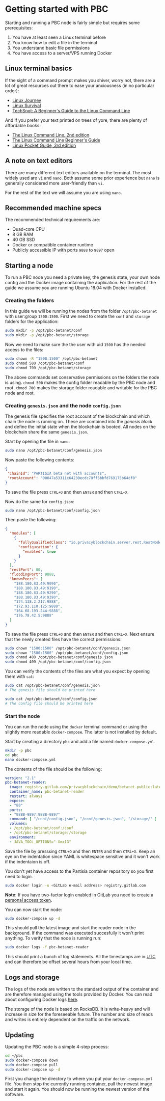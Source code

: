 # Getting started with PBC

Starting and running a PBC node is fairly simple but requires some prerequisites:

1. You have at least seen a Linux terminal before
1. You know how to edit a file in the terminal
1. You understand basic file permissions
1. You have access to a server/VPS running Docker

## Linux terminal basics

If the sight of a command prompt makes you shiver, worry not, there are a lot  of great resources out there to ease your anxiousness (in no particular order):

- [Linux Journey](https://linuxjourney.com/)
- [Linux Survival](https://linuxsurvival.com/linux-tutorial-introduction/)
- [TechSpot: A Beginner's Guide to the Linux Command Line](https://www.techspot.com/guides/835-linux-command-line-basics/)

And if you prefer your text printed on trees of yore, there are plenty of affordable books:

- [The Linux Command Line, 2nd edition](https://www.amazon.com/Linux-Command-Line-2nd-Introduction/dp/1593279523/ref=sr_1_1?dchild=1&keywords=linux+terminal&qid=1623401267&sr=8-1)
- [The Linux Command Line Beginner's Guide](https://www.amazon.com/Linux-Command-Line-Beginners-Guide-ebook/dp/B007CD3SOI/ref=sr_1_9?dchild=1&keywords=linux+terminal&qid=1623401267&sr=8-9)
- [Linux Pocket Guide, 3rd edition](https://www.amazon.com/Linux-Pocket-Guide-Essential-Commands/dp/1491927577/ref=sr_1_11?dchild=1&keywords=linux+terminal&qid=1623401267&sr=8-11)

## A note on text editors

There are many different text editors available on the terminal. The most widely used are `vi` and `nano`. Both assume some prior experience but `nano` is generally considered more user-friendly than `vi`.

For the rest of the text we will assume you are using `nano`.

## Recommended machine specs

The recommended technical requirements are:

- Quad-core CPU
- 8 GB RAM
- 40 GB SSD
- Docker or compatible container runtime
- Publicly accessible IP with ports `9888` to `9897` open

## Starting a node

To run a PBC node you need a private key, the genesis state, your own node config and the Docker image containing the application. For the rest of the guide we assume you are running Ubuntu 18.04 with Docker installed.

### Creating the folders

In this guide we will be running the nodes from the folder `/opt/pbc-betanet` with user:group `1500:1500`. First we need to create the `conf` and `storage` folders for the application:

```` bash
sudo mkdir -p /opt/pbc-betanet/conf
sudo mkdir -p /opt/pbc-betanet/storage
````

Now we need to make sure the the user with uid `1500` has the needed access to the files:

```` bash
sudo chown -R "1500:1500" /opt/pbc-betanet
sudo chmod 500 /opt/pbc-betanet/conf    
sudo chmod 700 /opt/pbc-betanet/storage
````

The above commands set conservative permissions on the folders the node is using. `chmod 500` makes the config folder readable by the PBC node and root. `chmod 700` makes the storage folder readable and writable for the PBC node and root.

### Creating `genesis.json` and the node `config.json`

The genesis file specifies the root account of the blockchain and which chain the node is running on. These are combined into the *genesis block* and define the initial state when the blockchain is booted. All nodes on the blockchain share the same `genesis.json`.

Start by opening the file in `nano`:

````bash
sudo nano /opt/pbc-betanet/conf/genesis.json
````

Now paste the following contents:

````json
{
 "chainId": "PARTISIA beta net with accounts",
 "rootAccount": "00047a53311c64239ecdc70ff5bbfd769175b64df0"
}
````

To save the file press `CTRL+O` and then `ENTER` and then `CTRL+X`.

Now do the same for `config.json`:

````bash
sudo nano /opt/pbc-betanet/conf/config.json
````

Then paste the following:

````json
{
  "modules": [
    {
      "fullyQualifiedClass": "io.privacyblockchain.server.rest.RestNode",
      "configuration": {
        "enabled": true
      }
    }
  ],
  "restPort": 80,
  "floodingPort": 9888,
  "knownPeers": [
    "188.180.83.49:9090",
    "188.180.83.49:9190",
    "188.180.83.49:9290",
    "188.180.83.49:9390",
    "174.138.2.217:9888",
    "172.93.110.125:9888",
    "164.68.103.244:9888",
    "176.78.42.5:9888"
  ]
}
````

To save the file press `CTRL+O` and then `ENTER` and then `CTRL+X`.
Next ensure that the newly created files have the correct permissions:

````bash
sudo chown "1500:1500" /opt/pbc-betanet/conf/genesis.json
sudo chown "1500:1500" /opt/pbc-betanet/conf/config.json
sudo chmod 400 /opt/pbc-betanet/conf/genesis.json
sudo chmod 400 /opt/pbc-betanet/conf/config.json
````

You can verify the contents of the files are what you expect by opening them with `cat`:

````bash
sudo cat /opt/pbc-betanet/conf/genesis.json
# The genesis file should be printed here

sudo cat /opt/pbc-betanet/conf/config.json
# The config file should be printed here
````

### Start the node

You can run the node using the `docker` terminal command or using the slightly more readable `docker-compose`. The latter is not installed by default.

Start by creating a directory `pbc` and add a file named `docker-compose.yml`.

````bash
mkdir -p pbc
cd pbc
nano docker-compose.yml
````

The contents of the file should be the following:

````yml
version: "2.1"
pbc-betanet-reader:
  image: registry.gitlab.com/privacyblockchain/demo/betanet-public:latest
  container_name: pbc-betanet-reader
  restart: always
  expose:
  - "80"
  ports:
  - "9888-9897:9888-9897"
  command: [ "/conf/config.json", "/conf/genesis.json", "/storage/" ]
  volumes:
  - /opt/pbc-betanet/conf:/conf
  - /opt/pbc-betanet/storage:/storage
  environment:
  - JAVA_TOOL_OPTIONS="-Xmx1G"
````

Save the file by presssing `CTRL+O` and then `ENTER` and then `CTRL+X`.
Keep an eye on the indentation since YAML is whitespace sensitive and it won't work if the indentaion is off.

You don't yet have access to the Partisia container repository so you first need to login.

````bash
sudo docker login -u <GitLab e-mail address> registry.gitlab.com
````

**Note:** If you have two-factor login enabled in GitLab you need to create a [personal access token](https://gitlab.com/-/profile/personal_access_tokens).

You can now start the node:

````bash
sudo docker-compose up -d
````

This should pull the latest image and start the reader node in the background. If the command was executed succesfully it won't print anything. To verify that the node is running run:

````bash
sudo docker logs -f pbc-betanet-reader
````

This should print a bunch of log statements. All the timestamps are in [UTC](https://en.wikipedia.org/wiki/Coordinated_Universal_Time) and can therefore be offset several hours from your local time.

## Logs and storage

The logs of the node are written to the standard output of the container and are therefore managed using the tools provided by Docker. You can read about configuring Docker logs [here](https://docs.docker.com/config/containers/logging/configure/).

The storage of the node is based on RocksDB. It is write-heavy and will increase in size for the foreseeable future. The number and size of reads and writes is entirely dependent on the traffic on the network.

## Updating

Updating the PBC node is a simple 4-step process:

```` bash
cd ~/pbc
sudo docker-compose down
sudo docker-compose pull
sudo docker-compose up -d
````

First you change the directory to where you put your `docker-compose.yml` file. You then stop the currently running container, pull the newest image and start it again. You should now be running the newest version of the software.
